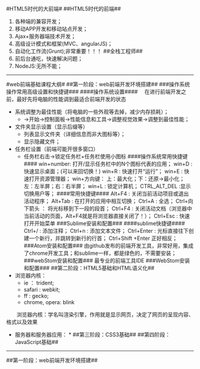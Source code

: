 #HTML5时代的大前端#
##HTML5时代的前端##
1. 各种端的兼容开发；
2. 移动APP开发和移动站点开发；
3. Ajax+服务器端技术开发；
4. 高级设计模式和框架(MVC、angularJS)；
5. 自动化工作流(Grunt);非常重要！！！
##全栈工程师##
1. 前后台通吃，快速解决问题；
2. NodeJS:无所不能；
---
#web前端基础课程大纲#
##第一阶段：web前端开发环境搭建##
###操作系统操作常用高级设置和快捷键###
####操作系统设置####
　在进行前端开发之前，最好先将电脑的性能调到最适合前端开发的状态

* 系统调整为最佳性能（将电脑的一些外观等去掉，减少内存损耗）；
	* ->开始->控制面板->性能信息和工具->调整视觉效果->调整到最佳性能；
* 文件夹显示设置（显示后缀等）
	* 列表显示文件夹（详细信息而非大图标等）；
	* 显示隐藏文件；
* 任务栏设置（前端可能开很多窗口）
	* 任务栏右击->锁定任务栏+任务栏使用小图标
####操作系统常用快捷键####
win+number: 打开/显示任务栏中的N个图标代表的应用；
win+D     : 快速显示桌面；(可以来回切换！)
win+R     : 快速打开“运行”；
win+E     : 快速打开资源管理器；
win+方向键： 上：最大化；下：还原->最小化；左：左半屏；右：右半屏；
win+L     : 锁定计算机；
CTRL_ALT_DEL :显示切换用户等；
####常用快捷键####
Alt+F4         : 关闭当前活动项目或退出活动程序；
Alt+Tab        : 在打开的应用中相互切换；
Ctrl+A         : 全选；
Ctrl+向下箭头 ： 将光标移到下一段的段首；
Ctrl+F4        : 关闭活动文档（浏览器中当前活动的页面，Alt+F4就是将浏览器直接关闭了！）；
Ctrl+Esc       : 快速打开开始菜单
###Sublime安装和配置###
####sublime快捷键####
Ctrl+/         : 添加注释；
Ctrl+n         : 添加文本文件；
Ctrl+Enter     : 光标直接往下创建一个新行，并跳转到新行的行首；
Ctrl+Shift +Enter 正好相反；
###Atom安装和配置###
由github发布的前端开发工具，非常好用，集成了chrome开发工具；和sublime一样，都是绿色的，不需要安装；
###webStom安装和配置###
最专业的前端工具IDE
###WebStom安装和配置###
##第二阶段：HTML5基础和HTML语义化##
* 浏览器内核：
	* ie ： trident;
	* safari : webkit;
	* ff : gecko;
	* chrome, opera: blink

　　浏览器内核：学名叫渲染引擎，作用就是显示网页，决定了网页的呈现内容、格式以及效果

* 服务器和服务器应用：
	* 
##第三阶段：CSS3基础##
##第四阶段：JavaScript基础##
---
##第一阶段：web前端开发环境搭建##

